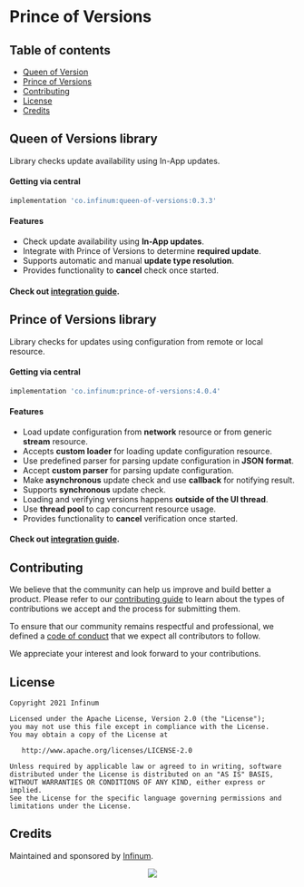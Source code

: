 # Prince of Versions

## Table of contents

* [Queen of Version](#queen-of-versions-library)
* [Prince of Versions](#prince-of-versions-library)
* [Contributing](#contributing)
* [License](#license)
* [Credits](#credits)

## Queen of Versions library

Library checks update availability using In-App updates.

#### Getting via central

```groovy
implementation 'co.infinum:queen-of-versions:0.3.3'
```

#### Features

  * Check update availability using **In-App updates**.
  * Integrate with Prince of Versions to determine **required update**.
  * Supports automatic and manual **update type resolution**.
  * Provides functionality to **cancel** check once started.

#### Check out [integration guide](./queen-of-versions/README.md).


## Prince of Versions library

Library checks for updates using configuration from remote or local resource.

#### Getting via central

```groovy
implementation 'co.infinum:prince-of-versions:4.0.4'
```

#### Features

  * Load update configuration from **network** resource or from generic **stream** resource.
  * Accepts **custom loader** for loading update configuration resource.
  * Use predefined parser for parsing update configuration in **JSON format**.
  * Accept **custom parser** for parsing update configuration.
  * Make **asynchronous** update check and use **callback** for notifying result.
  * Supports **synchronous** update check.
  * Loading and verifying versions happens **outside of the UI thread**.
  * Use **thread pool** to cap concurrent resource usage.
  * Provides functionality to **cancel** verification once started.

#### Check out [integration guide](./prince-of-versions/README.md).


## Contributing

We believe that the community can help us improve and build better a product.
Please refer to our [contributing guide](CONTRIBUTING.md) to learn about the types of contributions we accept and the process for submitting them.

To ensure that our community remains respectful and professional, we defined a [code of conduct](CODE_OF_CONDUCT.md) that we expect all contributors to follow.

We appreciate your interest and look forward to your contributions.

## License

```
Copyright 2021 Infinum

Licensed under the Apache License, Version 2.0 (the "License");
you may not use this file except in compliance with the License.
You may obtain a copy of the License at

   http://www.apache.org/licenses/LICENSE-2.0

Unless required by applicable law or agreed to in writing, software
distributed under the License is distributed on an "AS IS" BASIS,
WITHOUT WARRANTIES OR CONDITIONS OF ANY KIND, either express or implied.
See the License for the specific language governing permissions and
limitations under the License.
```

## Credits

Maintained and sponsored by [Infinum](http://www.infinum.com).

<p align="center">
  <a href='https://infinum.com'>
    <picture>
        <source srcset="https://assets.infinum.com/brand/logo/static/white.svg" media="(prefers-color-scheme: dark)">
        <img src="https://assets.infinum.com/brand/logo/static/default.svg">
    </picture>
  </a>
</p>

